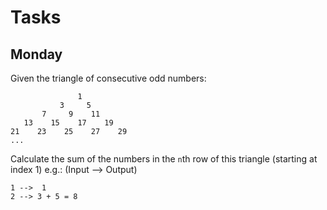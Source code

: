 # Tasks

## Monday

Given the triangle of consecutive odd numbers:

                   1
               3     5
           7     9    11
       13    15    17    19
    21    23    25    27    29
    ...

Calculate the sum of the numbers in the `n`th row of this triangle (starting at index 1) e.g.: (Input --> Output)

    1 -->  1
    2 --> 3 + 5 = 8

